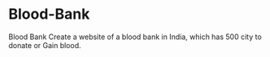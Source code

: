 # Blood-Bank
Blood Bank Create a website of a blood bank in India, which has 500 city to donate or Gain blood.
